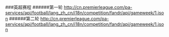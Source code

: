 
###英超赛程
######第一轮
http://cn.premierleague.com/pa-services/api/football/lang_zh_cn/i18n/competition/fandr/api/gameweek/1.json
######第二轮
http://cn.premierleague.com/pa-services/api/football/lang_zh_cn/i18n/competition/fandr/api/gameweek/1.json